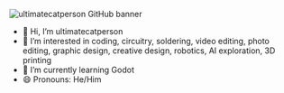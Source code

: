 ![ultimatecatperson GitHub banner](https://github.com/user-attachments/assets/6bb27060-9fe2-4d11-b323-948819e9bde5)

- 👋 Hi, I’m ultimatecatperson
- 👀 I’m interested in coding, circuitry, soldering, video editing, photo editing, graphic design, creative design, robotics, AI exploration, 3D printing
- 🌱 I’m currently learning Godot
- 😄 Pronouns: He/Him

<!---
ultimatecatperson/ultimatecatperson is a ✨ special ✨ repository because its `README.md` (this file) appears on your GitHub profile.
You can click the Preview link to take a look at your changes.
--->
